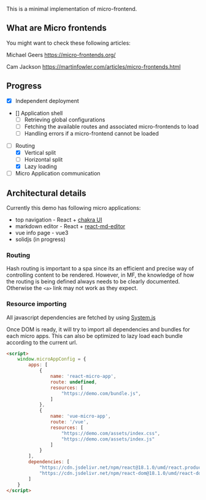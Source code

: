 This is a minimal implementation of micro-frontend. 
## What are Micro frontends
You might want to check these following articles: 

Michael Geers https://micro-frontends.org/

Cam Jackson https://martinfowler.com/articles/micro-frontends.html

## Progress
- [x] Independent deployment
- [] Application shell
  - [ ] Retrieving global configurations
  - [ ] Fetching the available routes and associated micro-frontends to load
  - [ ] Handling errors if a micro-frontend cannot be loaded

- [ ] Routing
  - [x] Vertical split
  - [ ] Horizontal split
  - [x] Lazy loading
- [ ] Micro Application communication

## Architectural details
Currently this demo has following micro applications:

- top navigation - React + [chakra UI](https://chakra-ui.com/docs/components/overview)
- markdown editor - React + [react-md-editor](https://uiwjs.github.io/react-md-editor/)
- vue info page - vue3
- solidjs (in progress)  

### Routing

Hash routing is important to a spa since its an efficient and precise way of controlling content to be rendered. However, in MF, the knowledge of how the routing is being defined always needs to be clearly documented. Otherwise the `<a>` link may not work as they expect.

### Resource importing

All javascript dependencies are fetched by using [System.js](https://www.npmjs.com/package/systemjs)

Once DOM is ready, it will try to import all dependencies and bundles for each micro apps. This can also be optimized to lazy load each bundle according to the current url.

```html
<script>
    window.microAppConfig = {
        apps: [
            {
                name: 'react-micro-app',
                route: undefined,
                resources: [
                    "https://demo.com/bundle.js",
                ]
            }, 
            {
                name: 'vue-micro-app',
                route: '/vue',
                resources: [
                    "https://demo.com/assets/index.css",
                    "https://demo.com/assets/index.js"
                ]
            }
        ],
        dependencies: [
            "https://cdn.jsdelivr.net/npm/react@18.1.0/umd/react.production.min.js",
            "https://cdn.jsdelivr.net/npm/react-dom@18.1.0/umd/react-dom.production.min.js",
        ] 
    }
</script>
```

